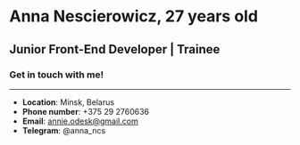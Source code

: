 # Anna Nescierowicz, 27 years old
## Junior Front-End Developer | Trainee

### Get in touch with me!
***

- **Location**: Minsk, Belarus
- **Phone number**: +375 29 2760636
- **Email**: annie.odesk@gmail.com
- **Telegram**: @anna_ncs